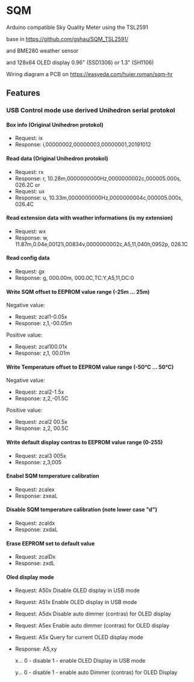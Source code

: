 # SQM
Arduino compatible Sky Quality Meter using the TSL2591
   
  base in https://github.com/gshau/SQM_TSL2591/
 
  and BME280 weather sensor 
  
  and 128x64 OLED display 0.96" (SSD1306) or 1.3" (SH1106)

  Wiring diagram a PCB  on   https://easyeda.com/hujer.roman/sqm-hr


## Features

### USB Control mode use derived Unihedron serial protokol

#### Box info (Original Unihedron protokol)
* Request: ix 
* Response:  i,00000002,00000003,00000001,20191012

#### Read data  (Original Unihedron protokol)
* Request: rx  
* Response: r, 10.28m,0000000000Hz,0000000002c,000005.000s, 026.2C
or
* Request: ux  
* Response: u, 10.33m,0000000000Hz,0000000004c,000005.000s, 026.4C

#### Read extension data with weather informations (is my extension)
* Request: wx  
* Response: w, 11.87m,0.04e,00121i,00834v,0000000002c,A5,11,040h,0952p, 026.1C
 
#### Read config data  
* Request:  gx
* Response: g, 000.00m, 000.0C,TC:Y,A5,11,DC:0
 
#### Write SQM offset to EEPROM value range (-25m ... 25m)
Negative value: 
* Request:  zcal1-0.05x
* Response: z,1,-00.05m

Positive value:  
* Request:  zcal100.01x
* Response: z,1, 00.01m 

#### Write Temperature offset to EEPROM value range (-50°C ... 50°C)
Negative value: 
* Request:  zcal2-1.5x
* Response: z,2,-01.5C 

Positive value:  
* Request:  zcal2 00.5x
* Response: z,2, 00.5C 


#### Write default display contras to EEPROM value range (0-255) 
* Request:  zcal3 005x
* Response: z,3,005

#### Enabel SQM  temperature calibration 

* Request: zcalex
* Response: zxeaL 

#### Disable SQM  temperature calibration   (note lower case "d")

* Request:  zcaldx
* Response: zxdaL 

#### Erase EEPROM set to default value 

* Request: zcalDx
* Response: zxdL 

#### Oled display mode

* Request: A50x   Disable OLED display in USB mode
* Request: A51x   Enable OLED display in USB mode
* Request: A5dx   Disable auto dimmer (contras) for OLED display
* Request: A5ex   Enable auto dimmer (contras) for OLED display
* Request: A5x    Query for current OLED display mode

* Response: A5,xy 

  x... 0 - disable 1 - enable OLED Display in USB mode 
  
  y... 0 - disable 1 - enable auto Dimmer (contras) for OLED Display    



